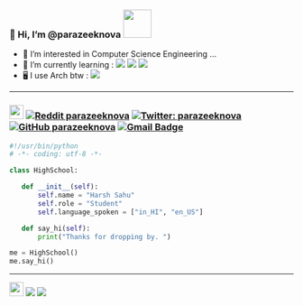  ### 👋 Hi, I’m @parazeeknova <img src="https://media.giphy.com/media/mGcNjsfWAjY5AEZNw6/giphy.gif" width="50"></h2> 
- 👀 I’m interested in Computer Science Engineering ...
- 🌱 I’m currently learning : 
![](https://img.shields.io/badge/OS-Linux-informational?style=flat&logo=linux&logoColor=white&color=6aa6f8) 
![](https://img.shields.io/badge/Code-Python-informational?style=flat&logo=python&logoColor=white&color=6aa6f8)
![](https://img.shields.io/badge/Tools-PostgreSQL-informational?style=flat&logo=postgresql&logoColor=white&color=6aa6f8)
- 🖥️ I use Arch btw : ![](https://img.shields.io/badge/Arch_Linux-1793D1?style=flat&logo=arch-linux&logoColor=white)
---
### <img src="https://emojis.slackmojis.com/emojis/images/1588315024/8823/hyperkitty.gif?1588315024" width="25" />  [![Reddit parazeeknova ](https://img.shields.io/reddit/user-karma/combined/parazeeknova?style=social)](https://www.reddit.com/user/parazeeknova) [![Twitter: parazeeknova](https://img.shields.io/twitter/follow/parazeeknova?style=social)](https://twitter.com/parazeeknova) [![GitHub parazeeknova](https://img.shields.io/github/followers/parazeeknova?label=follow&style=social)](https://github.com/parazeeknova)  [![Gmail Badge](https://img.shields.io/badge/-harshsahu049@gmail.com-c14438?style=flat-square&logo=Gmail&logoColor=white&link=mailto:harshsahu049@gmail.com)](mailto:harshsahu049@gmail.com)

 ```python
#!/usr/bin/python
# -*- coding: utf-8 -*-

class HighSchool:

    def __init__(self):
        self.name = "Harsh Sahu"
        self.role = "Student"
        self.language_spoken = ["in_HI", "en_US"]

    def say_hi(self):
        print("Thanks for dropping by. ")

me = HighSchool()
me.say_hi()
``` 
---
<img src="https://emojis.slackmojis.com/emojis/images/1621024394/39092/cat-roll.gif?1621024394" width="25" />  ![](https://img.shields.io/github/last-commit/parazeeknova/parazeeknova) 
![](https://img.shields.io/github/commit-activity/m/parazeeknova/parazeeknova) 


<!---
parazeeknova/parazeeknova is a ✨ special ✨ repository because its `README.md` (this file) appears on your GitHub profile.
You can click the Preview link to take a look at your changes.
--->
